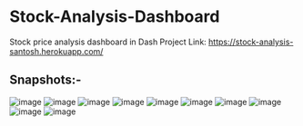 # Stock-Analysis-Dashboard
Stock price analysis dashboard in Dash 
Project Link: https://stock-analysis-santosh.herokuapp.com/
## Snapshots:-
![image](https://user-images.githubusercontent.com/40932902/165268604-4ffeefbc-7970-4884-a5f4-468bab61374e.png)
![image](https://user-images.githubusercontent.com/40932902/165268668-8ebf7536-2161-4882-b12a-8b68a05af600.png)
![image](https://user-images.githubusercontent.com/40932902/165268714-fef5c68e-b918-4f4f-982f-cb84e78872f5.png)
![image](https://user-images.githubusercontent.com/40932902/165268879-d8ef7943-0ffc-4dc0-b2ce-9ce0b4458e73.png)
![image](https://user-images.githubusercontent.com/40932902/165268914-02cf6363-9465-4347-976e-d191f1060680.png)
![image](https://user-images.githubusercontent.com/40932902/165268954-9380e0ce-860e-4866-b31e-ca6cafc42c22.png)
![image](https://user-images.githubusercontent.com/40932902/165269077-8cda1d11-5e82-41ac-99a6-50eee4178dee.png)
![image](https://user-images.githubusercontent.com/40932902/165269118-3a47bc1d-47dd-48a4-9815-7a0d5ec07463.png)
![image](https://user-images.githubusercontent.com/40932902/165269291-0de82dcb-2f77-49f5-aa72-17f75429b1c8.png)
![image](https://user-images.githubusercontent.com/40932902/165269336-332c0d3f-96d3-45b6-a2a1-53433b5f97f9.png)
